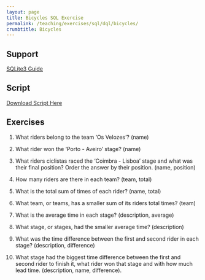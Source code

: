 ```yaml
---
layout: page
title: Bicycles SQL Exercise
permalink: /teaching/exercises/sql/dql/bicycles/
crumbtitle: Bicycles
---
```


## Support

[SQLite3 Guide](/teaching/exercises/sql/teaching/howto/sqlite/)


## Script

[Download Script Here](/teaching/exercises/sql/dql/scripts/bicycles.sql)

## Exercises

1. What riders belong to the team ‘Os Velozes’? (name)

2. What rider won the ‘Porto - Aveiro’ stage? (name)

3. What riders ciclistas raced the ‘Coimbra - Lisboa’ stage and what was their final position? Order the answer by their position. (name, position)

4. How many riders are there in each team? (team, total)

5. What is the total sum of times of each rider? (name, total)

6. What team, or teams, has a smaller sum of its riders total times? (team)

7. What is the average time in each stage? (description, average)

8. What stage, or stages, had the smaller average time? (description)

9. What was the time difference between the first and second rider in each stage? (description, difference)

10. What stage had the biggest time difference between the first and second rider to finish it, what rider won that stage and with how much lead time. (description, name, difference).
